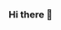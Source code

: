 ### Hi there 👋

<!--
**WesleyOtto/WesleyOtto** is a ✨ _special_ ✨ repository because its `README.md` (this file) appears on your GitHub profile.

<h3> About me / Sobre mim : </h3>

- 🔭 I’m currently working on ETEC Polivalente de Americana | Atualmente estou trabalhando na ETEC Polivalente de Americana
- 🌱 I’m currently learning new technologies for Web Development | Atualmente estou aprendendo novas Tecnologias para Desenvolvimento Web
- ✍️   Watching Anime, movies/series and practice sports as hobbies | Assistir animes, filmes/séries e praticar esporte como Hobbies.
- ☕   I belive, a perfect cup of coffee can be the ultimate solution for any stress. | Eu acredito que uma xícara de café perfeita pode ser a solução definitiva para qualquer estresse.


<br>

<br>

<img align="center" src="https://github-readme-stats.vercel.app/api?username=devSouvik&include_all_commits=true&count_private=true&show_icons=true&line_height=20&title_color=7A7ADB&icon_color=2234AE&text_color=D3D3D3&bg_color=0,000000,130F40" alt="devSouvik's Github Stats">

</br>

[![Top Langs](https://github-readme-stats.vercel.app/api/top-langs/?username=devSouvik&layout=compact&text_color=daf7dc&bg_color=151515)](https://github.com/devSouvik/github-readme-stats)

